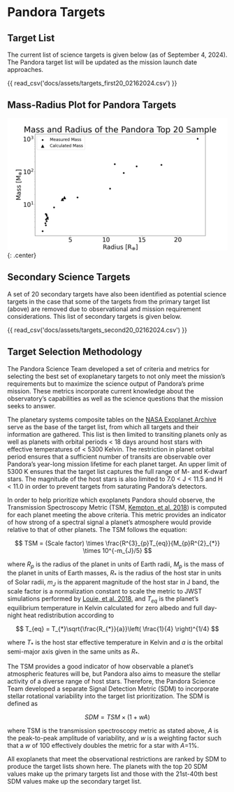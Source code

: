 # Pandora Targets

## Target List
The current list of science targets is given below (as of September 4, 2024). The Pandora target list will be updated as the mission launch date approaches.

{{ read_csv('docs/assets/targets_first20_02162024.csv') }}

## Mass-Radius Plot for Pandora Targets

![](assets/M-R_targets2024.png){: .center}

## Secondary Science Targets
A set of 20 secondary targets have also been identified as potential science targets in the case that some of the targets from the primary target list (above) are removed due to observational and mission requirement considerations. This list of secondary targets is given below.

{{ read_csv('docs/assets/targets_second20_02162024.csv') }}

## Target Selection Methodology
The Pandora Science Team developed a set of criteria and metrics for selecting the best set of exoplanetary targets to not only meet the mission’s requirements but to maximize the science output of Pandora’s prime mission. These metrics incorporate current knowledge about the observatory’s capabilities as well as the science questions that the mission seeks to answer.

The planetary systems composite tables on the [NASA Exoplanet Archive](https://exoplanetarchive.ipac.caltech.edu/) serve as the base of the target list, from which all targets and their information are gathered. This list is then limited to transiting planets only as well as planets with orbital periods < 18 days around host stars with effective temperatures of < 5300 Kelvin. The restriction in planet orbital period ensures that a sufficient number of transits are observable over Pandora’s year-long mission lifetime for each planet target. An upper limit of 5300 K ensures that the target list captures the full range of M- and K-dwarf stars. The magnitude of the host stars is also limited to 7.0 < J < 11.5 and H < 11.0 in order to prevent targets from saturating Pandora’s detectors.

In order to help prioritize which exoplanets Pandora should observe, the Transmission Spectroscopy Metric (TSM, [Kempton, et al. 2018](https://ui.adsabs.harvard.edu/abs/2018PASP..130k4401K/abstract)) is computed for each planet meeting the above criteria. This metric provides an indicator of how strong of a spectral signal a planet’s atmosphere would provide relative to that of other planets. The TSM follows the equation:

$$
TSM = (Scale factor) \times \frac{R^{3}_{p}T_{eq}}{M_{p}R^{2}_{*}} \times 10^{-m_{J}/5}
$$

where $R_{p}$ is the radius of the planet in units of Earth radii, $M_{p}$ is the mass of the planet in units of Earth masses, $R_{*}$ is the radius of the host star in units of Solar radii, $m_{J}$ is the apparent magnitude of the host star in J band, the scale factor is a normalization constant to scale the metric to JWST simulations performed by [Louie, et al. 2018](https://ui.adsabs.harvard.edu/abs/2018AAS...23112806L/abstract), and $T_{eq}$ is the planet’s equilibrium temperature in Kelvin calculated for zero albedo and full day-night heat redistribution according to

$$
T_{eq} = T_{*}\sqrt{\frac{R_{*}}{a}}\left( \frac{1}{4} \right)^{1/4}
$$

where $T_{*}$ is the host star effective temperature in Kelvin and $a$ is the orbital semi-major axis given in the same units as $R_{*}$.

The TSM provides a good indicator of how observable a planet’s atmospheric features will be, but Pandora also aims to measure the stellar activity of a diverse range of host stars. Therefore, the Pandora Science Team developed a separate Signal Detection Metric (SDM) to incorporate stellar rotational variability into the target list prioritization. The SDM is defined as

$$
SDM = TSM \times (1+wA)
$$

where TSM is the transmission spectroscopy metric as stated above, $A$ is the peak-to-peak amplitude of variability, and $w$ is a weighting factor such that a $w$ of 100 effectively doubles the metric for a star with $A$=1%.

All exoplanets that meet the observational restrictions are ranked by SDM to produce the target lists shown here. The planets with the top 20 SDM values make up the primary targets list and those with the 21st-40th best SDM values make up the secondary target list.
